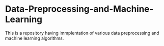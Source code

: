 # Data-Preprocessing-and-Machine-Learning

This is a repository having immplentation of various data preprocessing and machine learning algorithms.
